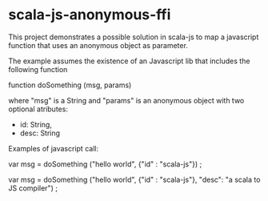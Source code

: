 scala-js-anonymous-ffi
=====================

This project demonstrates a possible solution in scala-js to map a javascript function that uses an anonymous object as parameter.

The example assumes the existence of an Javascript lib that includes the following function

   function doSomething (msg, params)

where "msg" is a String and "params" is an anonymous object with two optional atributes:
- id: String,
- desc: String

Examples of javascript call:

   var msg = doSomething ("hello world", {"id" : "scala-js"}) ;
   
   var msg = doSomething ("hello world", {"id" : "scala-js"}, "desc": "a scala to JS compiler") ; 




